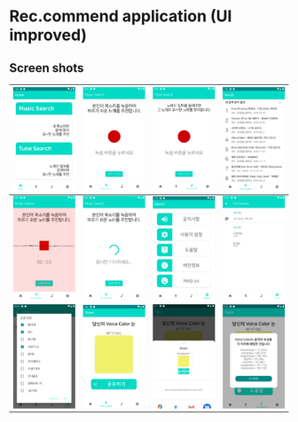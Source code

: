 # Rec.commend application (UI improved)

## Screen shots


![](./screenshot/home.png) | ![](./screenshot/Music_Search.png) | ![](./screenshot/Tune_Search.png) | ![](./screenshot/Result.png)
--|--|--|--
![](./screenshot/search1.png)|![](./screenshot/search2.png)|![](./screenshot/Option.png)|![](./screenshot/preference1.png)
![](./screenshot/preference2.png)|![](./screenshot/voice_color.png)|![](./screenshot/share.png)|![](./screenshot/timbre.png)